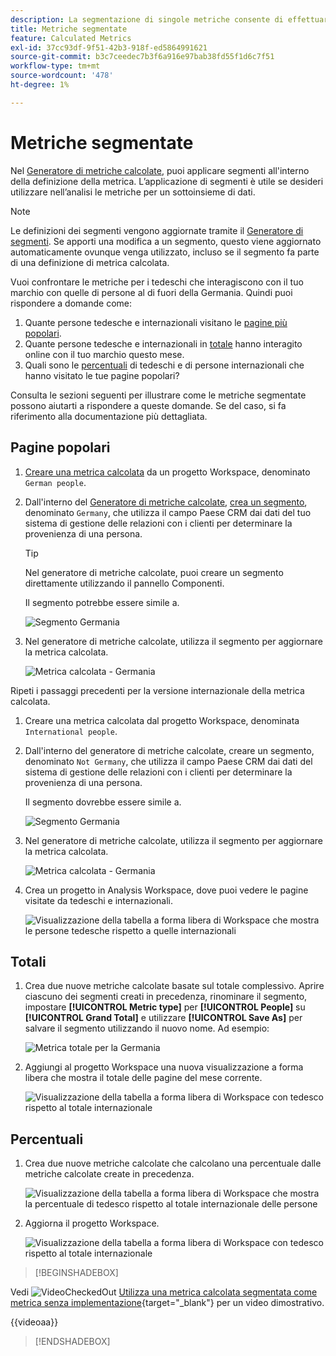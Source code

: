```yaml
---
description: La segmentazione di singole metriche consente di effettuare confronti di metriche all’interno dello stesso rapporto.
title: Metriche segmentate
feature: Calculated Metrics
exl-id: 37cc93df-9f51-42b3-918f-ed5864991621
source-git-commit: b3c7ceedec7b3f6a916e97bab38fd55f1d6c7f51
workflow-type: tm+mt
source-wordcount: '478'
ht-degree: 1%

---
```


# Metriche segmentate

Nel [Generatore di metriche calcolate](cm-build-metrics.md#definition-builder), puoi applicare segmenti all&#39;interno della definizione della metrica. L’applicazione di segmenti è utile se desideri utilizzare nell’analisi le metriche per un sottoinsieme di dati.

>[!NOTE]
>
>Le definizioni dei segmenti vengono aggiornate tramite il [Generatore di segmenti](/help/components/segments/seg-builder.md). Se apporti una modifica a un segmento, questo viene aggiornato automaticamente ovunque venga utilizzato, incluso se il segmento fa parte di una definizione di metrica calcolata.
>

Vuoi confrontare le metriche per i tedeschi che interagiscono con il tuo marchio con quelle di persone al di fuori della Germania. Quindi puoi rispondere a domande come:

1. Quante persone tedesche e internazionali visitano le [pagine più popolari](#popular-pages).
1. Quante persone tedesche e internazionali in [totale](#totals) hanno interagito online con il tuo marchio questo mese.
1. Quali sono le [percentuali](#percentages) di tedeschi e di persone internazionali che hanno visitato le tue pagine popolari?

Consulta le sezioni seguenti per illustrare come le metriche segmentate possono aiutarti a rispondere a queste domande. Se del caso, si fa riferimento alla documentazione più dettagliata.

## Pagine popolari

1. [Creare una metrica calcolata](cm-workflow.md) da un progetto Workspace, denominato `German people`.
1. Dall&#39;interno del [Generatore di metriche calcolate](cm-build-metrics.md), [crea un segmento](/help/components/segments/seg-builder.md), denominato `Germany`, che utilizza il campo Paese CRM dai dati del tuo sistema di gestione delle relazioni con i clienti per determinare la provenienza di una persona.

   >[!TIP]
   >
   >Nel generatore di metriche calcolate, puoi creare un segmento direttamente utilizzando il pannello Componenti.
   >   

   Il segmento potrebbe essere simile a.

   ![Segmento Germania](assets/filter-germany.png)

1. Nel generatore di metriche calcolate, utilizza il segmento per aggiornare la metrica calcolata.

   ![Metrica calcolata - Germania](assets/calculated-metric-germany.png)

Ripeti i passaggi precedenti per la versione internazionale della metrica calcolata.

1. Creare una metrica calcolata dal progetto Workspace, denominata `International people`.
1. Dall&#39;interno del generatore di metriche calcolate, creare un segmento, denominato `Not Germany`, che utilizza il campo Paese CRM dai dati del sistema di gestione delle relazioni con i clienti per determinare la provenienza di una persona.

   Il segmento dovrebbe essere simile a.

   ![Segmento Germania](assets/filter-not-germany.png)

1. Nel generatore di metriche calcolate, utilizza il segmento per aggiornare la metrica calcolata.

   ![Metrica calcolata - Germania](assets/calculated-metric-notgermany.png)


1. Crea un progetto in Analysis Workspace, dove puoi vedere le pagine visitate da tedeschi e internazionali.

   ![Visualizzazione della tabella a forma libera di Workspace che mostra le persone tedesche rispetto a quelle internazionali](assets/workspace-german-vs-international.png)


## Totali

1. Crea due nuove metriche calcolate basate sul totale complessivo. Aprire ciascuno dei segmenti creati in precedenza, rinominare il segmento, impostare **[!UICONTROL Metric type]** per **[!UICONTROL People]** su **[!UICONTROL Grand Total]** e utilizzare **[!UICONTROL Save As]** per salvare il segmento utilizzando il nuovo nome. Ad esempio:

   ![Metrica totale per la Germania](assets/calculated-metric-germany-total.png)

1. Aggiungi al progetto Workspace una nuova visualizzazione a forma libera che mostra il totale delle pagine del mese corrente.

   ![Visualizzazione della tabella a forma libera di Workspace con tedesco rispetto al totale internazionale](assets/workspace-german-vs-international-totals.png)


## Percentuali

1. Crea due nuove metriche calcolate che calcolano una percentuale dalle metriche calcolate create in precedenza.

   ![Visualizzazione della tabella a forma libera di Workspace che mostra la percentuale di tedesco rispetto al totale internazionale delle persone](assets/calculated-metric-germany-total-percentage.png)


1. Aggiorna il progetto Workspace.

   ![Visualizzazione della tabella a forma libera di Workspace con tedesco rispetto al totale internazionale](assets/workspace-german-vs-international-totals-percentage.png)



>[!BEGINSHADEBOX]

Vedi ![VideoCheckedOut](/help/assets/icons/VideoCheckedOut.svg) [Utilizza una metrica calcolata segmentata come metrica senza implementazione](https://video.tv.adobe.com/v/25407?quality=12&learn=on){target="_blank"} per un video dimostrativo.

{{videoaa}}

>[!ENDSHADEBOX]


